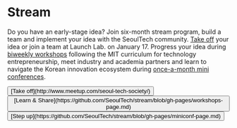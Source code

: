 Stream
====================
Do you have an early-stage idea? Join six-month stream program, build a team and implement your idea with the SeoulTech community. [Take off](http://www.meetup.com/seoul-tech-society/) your idea or join a team at Launch Lab. on January 17. Progress your idea during [biweekly workshops](https://github.com/SeoulTech/stream/blob/gh-pages/workshops-page.md) following the MIT curriculum for technology entrepreneurship, meet industry and academia partners and learn to navigate the Korean innovation ecosystem during [once-a-month mini conferences](https://github.com/SeoulTech/stream/blob/gh-pages/miniconf-page.md).

<button>
  [Take off](http://www.meetup.com/seoul-tech-society/)
</button>

<button>
  [Learn & Share](https://github.com/SeoulTech/stream/blob/gh-pages/workshops-page.md)
</button>

<button>
  [Step up](https://github.com/SeoulTech/stream/blob/gh-pages/miniconf-page.md)
</button>

